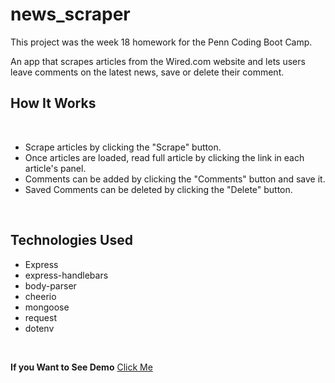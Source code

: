 <h1>news_scraper</h1>

<p>This project was the week 18 homework for the Penn Coding Boot Camp.</p>

<p>An app that scrapes articles from the Wired.com website and lets users leave comments on the latest news, save or delete their comment.</p>

<h2>How It Works</h2>
<br>
<ul>
<li>Scrape articles by clicking the "Scrape" button.</li>
<li>Once articles are loaded, read full article by clicking the link in each article's panel.</li>
<li>Comments can be added by clicking the "Comments" button and save it.</li>
<li>Saved Comments can be deleted by clicking the "Delete" button.</li>
</ul>
<br>
<h2>Technologies Used</h2>

<ul>
<li>Express</li>
<li>express-handlebars</li>
<li>body-parser</li>
<li>cheerio</li>
<li>mongoose</li>
<li>request</li>
<li>dotenv</li>
</ul>
<br>

<strong>If you Want to See Demo</strong> <a href = "https://peaceful-escarpment-57164.herokuapp.com" target = "_blank">Click Me</a>

